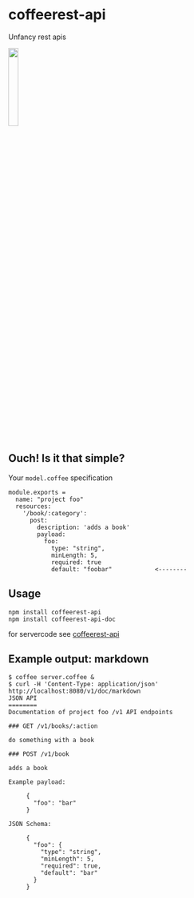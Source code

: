 coffeerest-api
==============
Unfancy rest apis

<img alt="" src="https://github.com/coderofsalvation/coffeerest-api/raw/master/coffeerest.png" width="20%" />

## Ouch! Is it that simple?

Your `model.coffee` specification 

    module.exports = 
      name: "project foo"
      resources:
        '/book/:category':
          post:
            description: 'adds a book'
            payload:
              foo:  
                type: "string", 
                minLength: 5, 
                required: true 
                default: "foobar"            <-------- 

## Usage 

    npm install coffeerest-api
    npm install coffeerest-api-doc

for servercode see [coffeerest-api](https://www.npmjs.com/package/coffeerest-api)

## Example output: markdown

    $ coffee server.coffee &
    $ curl -H 'Content-Type: application/json' http://localhost:8080/v1/doc/markdown 
    JSON API
    ========
    Documentation of project foo /v1 API endpoints

    ### GET /v1/books/:action

    do something with a book

    ### POST /v1/book

    adds a book

    Example payload:

         {
           "foo": "bar"
         }

    JSON Schema:

         {
           "foo": {
             "type": "string",
             "minLength": 5,
             "required": true,
             "default": "bar"
           }
         }



